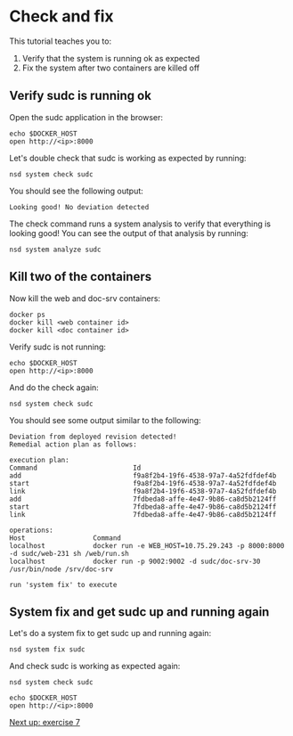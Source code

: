 Check and fix
=============

This tutorial teaches you to:

1. Verify that the system is running ok as expected
2. Fix the system after two containers are killed off

Verify sudc is running ok
-------------

Open the sudc application in the browser:

	echo $DOCKER_HOST
	open http://<ip>:8000
	
Let's double check that sudc is working as expected by running:

	nsd system check sudc
	
You should see the following output:

	Looking good! No deviation detected
	
The check command runs a system analysis to verify that everything is looking good! You can see the output of that analysis by running:

	nsd system analyze sudc

Kill two of the containers
-------------

Now kill the web and doc-srv containers:

	docker ps
	docker kill <web container id>
	docker kill <doc container id>

Verify sudc is not running:

	echo $DOCKER_HOST
	open http://<ip>:8000

And do the check again:

	nsd system check sudc
	
You should see some output similar to the following:

	Deviation from deployed revision detected!
	Remedial action plan as follows:

	execution plan: 
	Command                        Id                                                
	add                            f9a8f2b4-19f6-4538-97a7-4a52fdfdef4b              
	start                          f9a8f2b4-19f6-4538-97a7-4a52fdfdef4b              
	link                           f9a8f2b4-19f6-4538-97a7-4a52fdfdef4b              
	add                            7fdbeda8-affe-4e47-9b86-ca8d5b2124ff              
	start                          7fdbeda8-affe-4e47-9b86-ca8d5b2124ff              
	link                           7fdbeda8-affe-4e47-9b86-ca8d5b2124ff              

	operations: 
	Host                 Command                                                                                                                                               
	localhost            docker run -e WEB_HOST=10.75.29.243 -p 8000:8000 -d sudc/web-231 sh /web/run.sh                                                                       
	localhost            docker run -p 9002:9002 -d sudc/doc-srv-30 /usr/bin/node /srv/doc-srv                                                                                 
	
	run 'system fix' to execute

System fix and get sudc up and running again
-------------	

Let's do a system fix to get sudc up and running again:

	nsd system fix sudc
	
And check sudc is working as expected again:

	nsd system check sudc
	
	echo $DOCKER_HOST
	open http://<ip>:8000

[Next up: exercise 7](https://github.com/nearform/nscale-workshop/blob/master/ex7.md)
